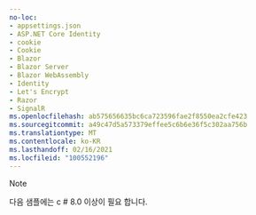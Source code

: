 ```yaml
---
no-loc:
- appsettings.json
- ASP.NET Core Identity
- cookie
- Cookie
- Blazor
- Blazor Server
- Blazor WebAssembly
- Identity
- Let's Encrypt
- Razor
- SignalR
ms.openlocfilehash: ab575656635bc6ca723596fae2f8550ea2cfe423
ms.sourcegitcommit: a49c47d5a573379effee5c6b6e36f5c302aa756b
ms.translationtype: MT
ms.contentlocale: ko-KR
ms.lasthandoff: 02/16/2021
ms.locfileid: "100552196"
---
```

> [!NOTE]
> 다음 샘플에는 c # 8.0 이상이 필요 합니다.
